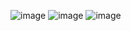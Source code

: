 ![image](https://user-images.githubusercontent.com/63921613/140439565-cec9c77b-4af4-4935-8ed6-e5e5fe932bfd.png)
![image](https://user-images.githubusercontent.com/63921613/140439589-c43526c0-4107-496d-8388-9271c88ca5a4.png)
![image](https://user-images.githubusercontent.com/63921613/140439617-d766a1ec-5553-4b0c-839f-38c74f3d73e4.png)
